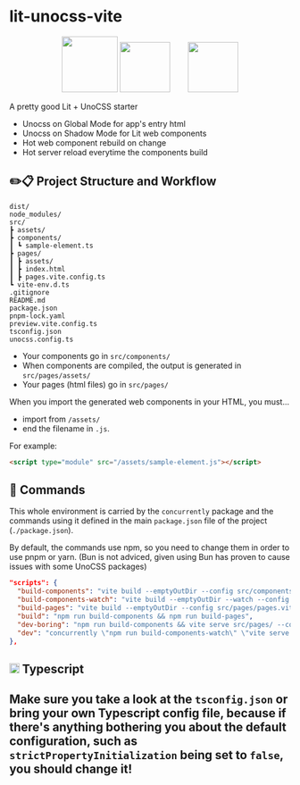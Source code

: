 # lit-unocss-vite

<div align="center">
<img src="https://vitejs.dev/logo-with-shadow.png" height="100px">
<img src="https://images.opencollective.com/unocss/040a0fb/logo/256.png" height="90px">
<span>      </span>
<img src="https://cdn.worldvectorlogo.com/logos/lit-1.svg" height="90px">
</div>

A pretty good Lit + UnoCSS starter

- Unocss on Global Mode for app's entry html
- Unocss on Shadow Mode for Lit web components
- Hot web component rebuild on change
- Hot server reload everytime the components build

## ✏️📋 Project Structure and Workflow

```
dist/
node_modules/
src/
┣ assets/
┣ components/
┃ ┗ sample-element.ts
┣ pages/
┃ ┣ assets/
┃ ┣ index.html
┃ ┣ pages.vite.config.ts
┗ vite-env.d.ts
.gitignore
README.md
package.json
pnpm-lock.yaml
preview.vite.config.ts
tsconfig.json
unocss.config.ts
```

- Your components go in `src/components/`
- When components are compiled, the output is generated in `src/pages/assets/`
- Your pages (html files) go in `src/pages/`

When you import the generated web components in your HTML, you must...

- import from `/assets/`
- end the filename in `.js`.

For example:
```html
<script type="module" src="/assets/sample-element.js"></script>
```

## 📢 Commands

This whole environment is carried by the `concurrently` package and the commands using it defined in the main `package.json` file of the project (`./package.json`).

By default, the commands use npm, so you need to change them in order to use pnpm or yarn. (Bun is not adviced, given using Bun has proven to cause issues with some UnoCSS packages)

```json
"scripts": {
  "build-components": "vite build --emptyOutDir --config src/components/components.vite.config.ts",
  "build-components-watch": "vite build --emptyOutDir --watch --config src/components/components.vite.config.ts",
  "build-pages": "vite build --emptyOutDir --config src/pages/pages.vite.config.ts",
  "build": "npm run build-components && npm run build-pages",
  "dev-boring": "npm run build-components && vite serve src/pages/ --config src/pages/pages.vite.config.ts",
  "dev": "concurrently \"npm run build-components-watch\" \"vite serve src/pages/ --config src/pages/pages.vite.config.ts\""
},
```

<h2> <img src="https://upload.wikimedia.org/wikipedia/commons/thumb/4/4c/Typescript_logo_2020.svg/1200px-Typescript_logo_2020.svg.png" width="18px"> Typescript <h2>

Make sure you take a look at the `tsconfig.json` or bring your own Typescript config file, because if there's anything bothering you about the default configuration, such as `strictPropertyInitialization` being set to `false`, you should change it!